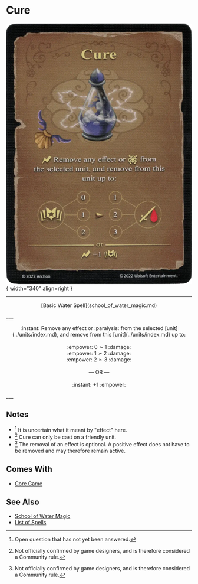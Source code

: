 # Cure

![Cure](../assets/spells-cure.webp){ width="340" align=right }

___
<p style="text-align: center;" markdown>[Basic Water Spell](school_of_water_magic.md)</p>
___
<p style="text-align: center;" markdown>:instant: Remove any effect or :paralysis: from the selected [unit](../units/index.md), and remove from this [unit](../units/index.md) up to:<br><br>:empower: 0 ➣ 1 :damage:<br>:empower: 1 ➣ 2 :damage:<br>:empower: 2 ➣ 3 :damage:<br><br>— OR —<br><br>:instant: +1 :empower:</p>
___


## Notes

- [^1] It is uncertain what it meant by "effect" here.
- [^2] Cure can only be cast on a friendly unit.
- [^2] The removal of an effect is optional. A positive effect does not have to be removed and may therefore remain active.


## Comes With

- [Core Game](../content/core_game.md)


## See Also

- [School of Water Magic](school_of_water_magic.md)
- [List of Spells](index.md)


[^1]: Open question that has not yet been answered.
[^2]: Not officially confirmed by game designers, and is therefore considered a Community rule.